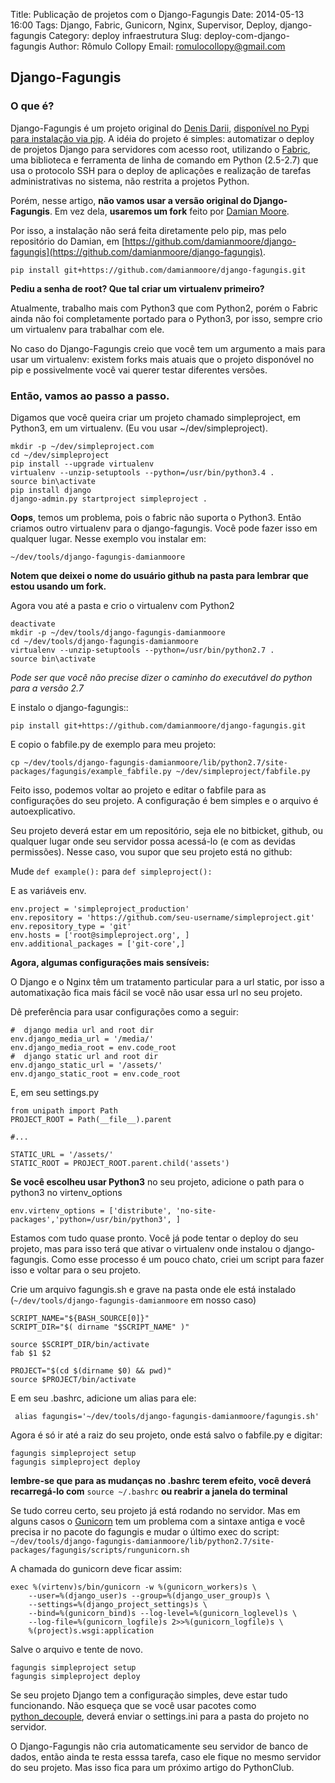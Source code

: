 Title: Publicação de projetos com o Django-Fagungis 
Date: 2014-05-13 16:00
Tags: Django, Fabric, Gunicorn, Nginx, Supervisor, Deploy, django-fagungis
Category: deploy infraestrutura
Slug: deploy-com-django-fagungis
Author: Rômulo Collopy
Email: romulocollopy@gmail.com 

Django-Fagungis
-----------

### O que é?

Django-Fagungis é um projeto original do [Denis Darii](http://github.com/dnx), [disponível no Pypi para instalação via pip](https://pypi.python.org/pypi/django-fagungis/0.0.17). A idéia do projeto é simples: automatizar o deploy de projetos Django para servidores com acesso root, utilizando o [Fabric](http://www.fabfile.org/), uma biblioteca e ferramenta de linha de comando em Python (2.5-2.7) que usa o protocolo SSH para o deploy de aplicações e realização de tarefas administrativas no sistema, não restrita a projetos Python.

Porém, nesse artigo, **não vamos usar a versão original do Django-Fagungis**. Em vez dela, **usaremos um fork** feito por [Damian Moore](https://github.com/damianmoore/).

Por isso, a instalação não será feita diretamente pelo pip, mas pelo repositório do Damian, em [https://github.com/damianmoore/django-fagungis](https://github.com/damianmoore/django-fagungis).

`pip install git+https://github.com/damianmoore/django-fagungis.git`

__Pediu a senha de root? Que tal criar um virtualenv primeiro?__

Atualmente, trabalho mais com Python3 que com Python2, porém o Fabric ainda não foi completamente portado para o Python3, por isso, sempre crio um virtualenv para trabalhar com ele.

No caso do Django-Fagungis creio que você tem um argumento a mais para usar um virtualenv: existem forks mais atuais que o projeto disponóvel no pip e possivelmente você vai querer testar diferentes versões.

### Então, vamos ao passo a passo.

Digamos que você queira criar um projeto chamado simpleproject, em Python3, em um virtualenv. (Eu vou usar ~/dev/simpleproject).

    mkdir -p ~/dev/simpleproject.com
    cd ~/dev/simpleproject
    pip install --upgrade virtualenv
    virtualenv --unzip-setuptools --python=/usr/bin/python3.4 .
    source bin\activate
    pip install django
    django-admin.py startproject simpleproject .


__Oops__, temos um problema, pois o fabric não suporta o Python3. Então criamos outro virtualenv para o django-fagungis. Você pode fazer isso em qualquer lugar. Nesse exemplo vou instalar em:

`~/dev/tools/django-fagungis-damianmoore`

__Notem que deixei o nome do usuário github na pasta para lembrar que estou usando um fork.__

Agora vou até a pasta e crio o virtualenv com Python2

    deactivate
    mkdir -p ~/dev/tools/django-fagungis-damianmoore
    cd ~/dev/tools/django-fagungis-damianmoore
    virtualenv --unzip-setuptools --python=/usr/bin/python2.7 .
    source bin\activate

*Pode ser que você não precise dizer o caminho do executável do python para a versão 2.7*

E instalo o django-fagungis::
    
    pip install git+https://github.com/damianmoore/django-fagungis.git

E copio o fabfile.py de exemplo para meu projeto:

    cp ~/dev/tools/django-fagungis-damianmoore/lib/python2.7/site-packages/fagungis/example_fabfile.py ~/dev/simpleproject/fabfile.py

Feito isso, podemos voltar ao projeto e editar o fabfile para as configurações do seu projeto. A configuração é bem simples e o arquivo é autoexplicativo.

Seu projeto deverá estar em um repositório, seja ele no bitbicket, github, ou qualquer lugar onde seu servidor possa acessá-lo (e com as devidas permissões). Nesse caso, vou supor que seu projeto está no github:

Mude
`def example():` para `def simpleproject():`

E as variáveis env.

    env.project = 'simpleproject_production'
    env.repository = 'https://github.com/seu-username/simpleproject.git'
    env.repository_type = 'git'
    env.hosts = ['root@simpleproject.org', ]
    env.additional_packages = ['git-core',]


**Agora, algumas configurações mais sensíveis:**

O Django e o Nginx têm um tratamento particular para a url static, por isso a automatixação fica mais fácil se você não usar essa url no seu projeto.

Dê preferência para usar configurações como a seguir:

    #  django media url and root dir
    env.django_media_url = '/media/'
    env.django_media_root = env.code_root
    #  django static url and root dir
    env.django_static_url = '/assets/'
    env.django_static_root = env.code_root

E, em seu settings.py 

    from unipath import Path
    PROJECT_ROOT = Path(__file__).parent
    
    #...
    
    STATIC_URL = '/assets/'
    STATIC_ROOT = PROJECT_ROOT.parent.child('assets')

**Se você escolheu usar Python3** no seu projeto, adicione o path para o python3 no virtenv_options

    env.virtenv_options = ['distribute', 'no-site-packages','python=/usr/bin/python3', ]

Estamos com tudo quase pronto. Você já pode tentar o deploy do seu projeto, mas para isso terá que ativar o virtualenv onde instalou o django-fagungis. Como esse processo é um pouco chato, criei um script para fazer isso e voltar para o seu projeto. 

Crie um arquivo fagungis.sh e grave na pasta onde ele está instalado (`~/dev/tools/django-fagungis-damianmoore` em nosso caso)

    SCRIPT_NAME="${BASH_SOURCE[0]}"
    SCRIPT_DIR="$( dirname "$SCRIPT_NAME" )"

    source $SCRIPT_DIR/bin/activate
    fab $1 $2

    PROJECT="$(cd $(dirname $0) && pwd)"
    source $PROJECT/bin/activate

E em seu .bashrc, adicione um alias para ele:

     alias fagungis='~/dev/tools/django-fagungis-damianmoore/fagungis.sh'

Agora é só ir até a raiz do seu projeto, onde está salvo o fabfile.py e digitar:

    fagungis simpleproject setup
    fagungis simpleproject deploy

**lembre-se que para as mudanças no .bashrc terem efeito, você deverá recarregá-lo com** `source ~/.bashrc` **ou reabrir a janela do terminal**

Se tudo correu certo, seu projeto já está rodando no servidor. Mas em alguns casos o [Gunicorn](http://docs.gunicorn.org/en/latest/run.html) tem um problema com a sintaxe antiga e você precisa ir no pacote do fagungis e mudar o último exec do script: `~/dev/tools/django-fagungis-damianmoore/lib/python2.7/site-packages/fagungis/scripts/rungunicorn.sh`

A chamada do gunicorn deve ficar assim:

    exec %(virtenv)s/bin/gunicorn -w %(gunicorn_workers)s \
        --user=%(django_user)s --group=%(django_user_group)s \
        --settings=%(django_project_settings)s \
        --bind=%(gunicorn_bind)s --log-level=%(gunicorn_loglevel)s \
        --log-file=%(gunicorn_logfile)s 2>>%(gunicorn_logfile)s \
        %(project)s.wsgi:application

Salve o arquivo e tente de novo.

    fagungis simpleproject setup
    fagungis simpleproject deploy

Se seu projeto Django tem a configuração simples, deve estar tudo funcionando. Não esqueça que se você usar pacotes como [python_decouple](https://pypi.python.org/pypi/python-decouple), deverá enviar o settings.ini para a pasta do projeto no servidor. 

O Django-Fagungis não cria automaticamente seu servidor de banco de dados, então ainda te resta esssa tarefa, caso ele fique no mesmo servidor do seu projeto. Mas isso fica para um próximo artigo do PythonClub.

